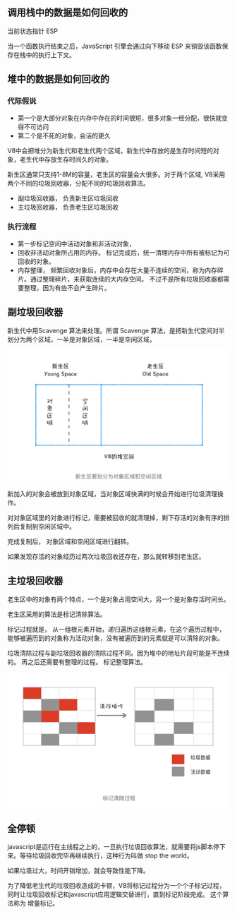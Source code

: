 

## 调用栈中的数据是如何回收的

当前状态指针 ESP

当一个函数执行结束之后，JavaScript 引擎会通过向下移动 ESP 来销毁该函数保存在栈中的执行上下文。

## 堆中的数据是如何回收的

### 代际假说
- 第一个是大部分对象在内存中存在的时间很短，很多对象一经分配，很快就变得不可访问
- 第二个是不死的对象，会活的更久

V8中会把堆分为新生代和老生代两个区域，新生代中存放的是生存时间短的对象，老生代中存放生存时间久的对象。

新生区通常只支持1-8M的容量，老生区的容量会大很多。对于两个区域, V8采用两个不同的垃圾回收器，分配不同的垃圾回收算法。
- 副垃圾回收器， 负责新生区垃圾回收
- 主垃圾回收器， 负责老生区垃圾回收


###  执行流程

- 第一步标记空间中活动对象和非活动对象，
- 回收非活动对象所占用的内存。 标记完成后，统一清理内存中所有被标记为可回收的对象。
- 内存整理， 频繁回收对象后，内存中会存在大量不连续的空间，称为内存碎片。通过整理碎片，来获取连续的大内存空间。 不过不是所有垃圾回收器都需要整理，因为有些不会产生碎片。


##   副垃圾回收器

新生代中用Scavenge 算法来处理。所谓 Scavenge 算法，是把新生代空间对半划分为两个区域，一半是对象区域，一半是空闲区域，

![](https://raw.githubusercontent.com/SilverCoin0214/XavierCoinPic/main/image/%08js/202302011128390.png)

新加入的对象会被放到对象区域，当对象区域快满的时候会开始进行垃圾清理操作。

对对象区域里的对象进行标记，需要被回收的就清理掉，剩下存活的对象有序的排列后复制到空闲区域中。

完成复制后， 对象区域和空闲区域进行翻转。

如果发现存活的对象经历过两次垃圾回收还存在，那么就转移到老生区。

## 主垃圾回收器

老生区中的对象有两个特点，一个是对象占用空间大，另一个是对象存活时间长。

老生区采用的算法是标记清除算法。

标记过程就是， 从一组根元素开始，递归遍历这组根元素，在这个遍历过程中，能够被遍历到的对象称为活动对象，没有被遍历到的元素就是可以清除的对象。

垃圾清除过程与副垃圾回收器的清除过程不同。因为堆中的地址片段可能是不连续的。
再之后还需要有整理的过程。 标记整理算法。

![](https://raw.githubusercontent.com/SilverCoin0214/XavierCoinPic/main/image/%08js/202302011356503.png)

## 全停顿

javascript是运行在主线程之上的，一旦执行垃圾回收算法，就需要将js脚本停下来。等待垃圾回收完毕再继续执行，这种行为叫做 stop the world。 

如果垃圾过大，时间开销增加，就会导致性能下降。

为了降低老生代的垃圾回收造成的卡顿，V8将标记过程分为一个个子标记过程，同时让垃圾回收标记和javascript应用逻辑交替进行，直到标记阶段完成。 这个算法称为 增量标记。








